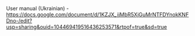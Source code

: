 User manual (Ukrainian) - https://docs.google.com/document/d/1KZJX_jjMbR5XjGuMrNTFDYnokKNFDno-/edit?usp=sharing&ouid=104469419516436253571&rtpof=true&sd=true
